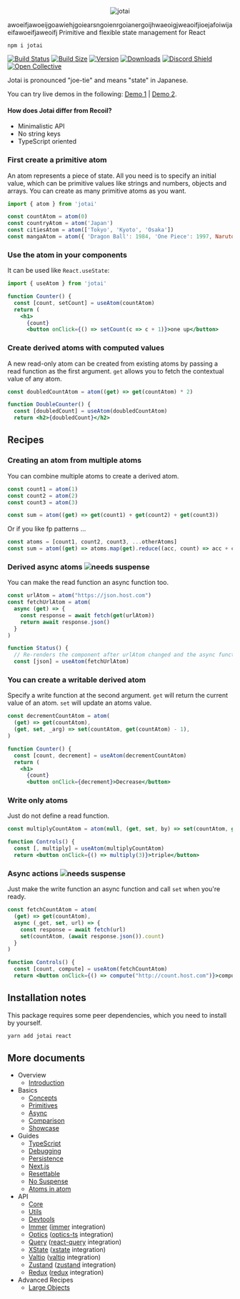 <p align="center">
  <img src="img/title.svg" alt="jotai" />
</p>
awoeifjawoeijgoawiehjgoiearsngoienrgoianergoijhwaeoigjweaoifjioejafoiwijaeifawoeifjaweoifj
Primitive and flexible state management for React

`npm i jotai`

[![Build Status](https://img.shields.io/github/workflow/status/pmndrs/jotai/Lint?style=flat&colorA=000000&colorB=000000)](https://github.com/pmndrs/jotai/actions?query=workflow%3ALint)
[![Build Size](https://img.shields.io/bundlephobia/min/jotai?label=bundle%20size&style=flat&colorA=000000&colorB=000000)](https://bundlephobia.com/result?p=jotai)
[![Version](https://img.shields.io/npm/v/jotai?style=flat&colorA=000000&colorB=000000)](https://www.npmjs.com/package/jotai)
[![Downloads](https://img.shields.io/npm/dt/jotai.svg?style=flat&colorA=000000&colorB=000000)](https://www.npmjs.com/package/jotai)
[![Discord Shield](https://img.shields.io/discord/740090768164651008?style=flat&colorA=000000&colorB=000000&label=discord&logo=discord&logoColor=ffffff)](https://discord.gg/poimandres)
[![Open Collective](https://img.shields.io/opencollective/all/jotai?style=flat&colorA=000000&colorB=000000)](https://opencollective.com/jotai)

Jotai is pronounced "joe-tie" and means "state" in Japanese.

You can try live demos in the following:
[Demo 1](https://codesandbox.io/s/jotai-demo-47wvh) |
[Demo 2](https://codesandbox.io/s/jotai-demo-forked-x2g5d).

#### How does Jotai differ from Recoil?

- Minimalistic API
- No string keys
- TypeScript oriented

### First create a primitive atom

An atom represents a piece of state. All you need is to specify an initial
value, which can be primitive values like strings and numbers, objects and
arrays. You can create as many primitive atoms as you want.

```jsx
import { atom } from 'jotai'

const countAtom = atom(0)
const countryAtom = atom('Japan')
const citiesAtom = atom(['Tokyo', 'Kyoto', 'Osaka'])
const mangaAtom = atom({ 'Dragon Ball': 1984, 'One Piece': 1997, Naruto: 1999 })
```

### Use the atom in your components

It can be used like `React.useState`:

```jsx
import { useAtom } from 'jotai'

function Counter() {
  const [count, setCount] = useAtom(countAtom)
  return (
    <h1>
      {count}
      <button onClick={() => setCount(c => c + 1)}>one up</button>
```

### Create derived atoms with computed values

A new read-only atom can be created from existing atoms by passing a read
function as the first argument. `get` allows you to fetch the contextual value
of any atom.

```jsx
const doubledCountAtom = atom((get) => get(countAtom) * 2)

function DoubleCounter() {
  const [doubledCount] = useAtom(doubledCountAtom)
  return <h2>{doubledCount}</h2>
```

## Recipes

### Creating an atom from multiple atoms

You can combine multiple atoms to create a derived atom.

```jsx
const count1 = atom(1)
const count2 = atom(2)
const count3 = atom(3)

const sum = atom((get) => get(count1) + get(count2) + get(count3))
```

Or if you like fp patterns ...

```jsx
const atoms = [count1, count2, count3, ...otherAtoms]
const sum = atom((get) => atoms.map(get).reduce((acc, count) => acc + count))
```

### Derived async atoms <img src="https://img.shields.io/badge/-needs_suspense-black" alt="needs suspense" />

You can make the read function an async function too.

```jsx
const urlAtom = atom("https://json.host.com")
const fetchUrlAtom = atom(
  async (get) => {
    const response = await fetch(get(urlAtom))
    return await response.json()
  }
)

function Status() {
  // Re-renders the component after urlAtom changed and the async function above concludes
  const [json] = useAtom(fetchUrlAtom)
```

### You can create a writable derived atom

Specify a write function at the second argument. `get` will return the current
value of an atom. `set` will update an atoms value.

```jsx
const decrementCountAtom = atom(
  (get) => get(countAtom),
  (get, set, _arg) => set(countAtom, get(countAtom) - 1),
)

function Counter() {
  const [count, decrement] = useAtom(decrementCountAtom)
  return (
    <h1>
      {count}
      <button onClick={decrement}>Decrease</button>
```

### Write only atoms

Just do not define a read function.

```jsx
const multiplyCountAtom = atom(null, (get, set, by) => set(countAtom, get(countAtom) * by))

function Controls() {
  const [, multiply] = useAtom(multiplyCountAtom)
  return <button onClick={() => multiply(3)}>triple</button>
```

### Async actions <img src="https://img.shields.io/badge/-needs_suspense-black" alt="needs suspense" />

Just make the write function an async function and call `set` when you're ready.

```jsx
const fetchCountAtom = atom(
  (get) => get(countAtom),
  async (_get, set, url) => {
    const response = await fetch(url)
    set(countAtom, (await response.json()).count)
  }
)

function Controls() {
  const [count, compute] = useAtom(fetchCountAtom)
  return <button onClick={() => compute("http://count.host.com")}>compute</button>
```

## Installation notes

This package requires some peer dependencies, which you need to install by
yourself.

```bash
yarn add jotai react
```

## More documents

- Overview
  - [Introduction](https://docs.pmnd.rs/jotai/introduction)
- Basics
  - [Concepts](https://docs.pmnd.rs/jotai/basics/concepts)
  - [Primitives](https://docs.pmnd.rs/jotai/basics/primitives)
  - [Async](https://docs.pmnd.rs/jotai/basics/async)
  - [Comparison](https://docs.pmnd.rs/jotai/basics/comparison)
  - [Showcase](https://docs.pmnd.rs/jotai/basics/showcase)
- Guides
  - [TypeScript](https://docs.pmnd.rs/jotai/guides/typescript)
  - [Debugging](https://docs.pmnd.rs/jotai/guides/debugging)
  - [Persistence](https://docs.pmnd.rs/jotai/guides/persistence)
  - [Next.js](https://docs.pmnd.rs/jotai/guides/nextjs)
  - [Resettable](https://docs.pmnd.rs/jotai/guides/resettable)
  - [No Suspense](https://docs.pmnd.rs/jotai/guides/no-suspense)
  - [Atoms in atom](https://docs.pmnd.rs/jotai/guides/atoms-in-atom)
- API
  - [Core](https://docs.pmnd.rs/jotai/api/core)
  - [Utils](https://docs.pmnd.rs/jotai/api/utils)
  - [Devtools](https://docs.pmnd.rs/jotai/api/devtools)
  - [Immer](https://docs.pmnd.rs/jotai/integrations/immer) ([immer](https://github.com/immerjs/immer) integration)
  - [Optics](https://docs.pmnd.rs/jotai/integrations/optics) ([optics-ts](https://github.com/akheron/optics-ts) integration)
  - [Query](https://docs.pmnd.rs/jotai/integrations/query) ([react-query](https://github.com/tannerlinsley/react-query) integration)
  - [XState](https://docs.pmnd.rs/jotai/integrations/xstate) ([xstate](https://github.com/davidkpiano/xstate) integration)
  - [Valtio](https://docs.pmnd.rs/jotai/integrations/valtio) ([valtio](https://github.com/pmndrs/valtio) integration)
  - [Zustand](https://docs.pmnd.rs/jotai/integrations/zustand) ([zustand](https://github.com/pmndrs/zustand) integration)
  - [Redux](https://docs.pmnd.rs/jotai/integrations/redux) ([redux](https://github.com/reduxjs/redux) integration)
- Advanced Recipes
  - [Large Objects](https://docs.pmnd.rs/jotai/advanced-recipes/large-objects)
